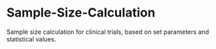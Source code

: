 # Sample-Size-Calculation
Sample size calculation for clinical trials, based on set parameters and statistical values. 
